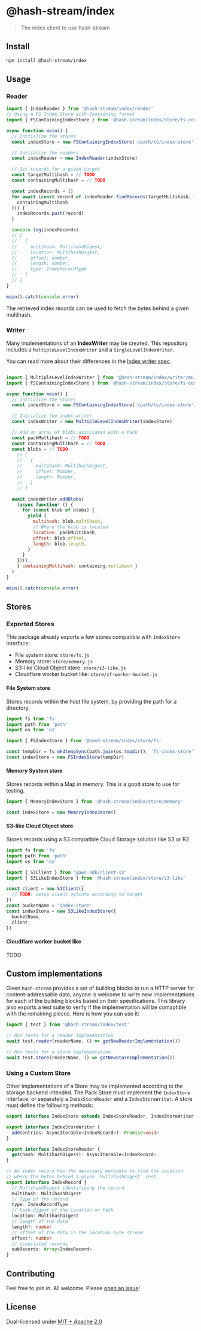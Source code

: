 # @hash-stream/index

> The index client to use hash-stream

## Install

```sh
npm install @hash-stream/index
```

## Usage

### Reader

```js
import { IndexReader } from '@hash-stream/index/reader'
// Using a FS Index Store with Containing format
import { FSContainingIndexStore } from '@hash-stream/index/store/fs-containing'

async function main() {
  // Initialize the stores
  const indexStore = new FSContainingIndexStore('/path/to/index-store')

  // Initialize the readers
  const indexReader = new IndexReader(indexStore)

  // Get records for a given target
  const targetMultihash = // TODO
  const containingMultihash = // TODO

  const indexRecords = []
  for await (const record of indexReader.findRecords(targetMultihash, {
    containingMultihash
  })) {
    indexRecords.push(record)
  }

  console.log(indexRecords)
  // [
  //   {
  //     multihash: MultihashDigest,
  //     location: MultihashDigest,
  //     offset: number,
  //     length: number,
  //     type: IndexRecordType
  //   }
  // ]
}

main().catch(console.error)
```

The retrieved index records can be used to fetch the bytes behind a given multihash.

### Writer

Many implementations of an **IndexWriter** may be created. This repository includes a `MultipleLevelIndexWriter` and a `SingleLevelIndexWriter`.

You can read more about their differences in the [Index writer spec](./specs/index-writer.md).

```js

import { MultipleLevelIndexWriter } from '@hash-stream/index/writer/multiple-level'
import { FSContainingIndexStore } from '@hash-stream/index/store/fs-containing'

async function main() {
  // Initialize the stores
  const indexStore = new FSContainingIndexStore('/path/to/index-store')

  // Initialize the index writer
  const indexWriter = new MultipleLevelIndexWriter(indexStore)

  // Add an array of blobs associated with a Pack
  const packMultihash = // TODO
  const containingMultihash = // TODO
  const blobs = // TODO
    // [
    //   {
    //     multihash: MultihashDigest,
    //     offset: Number,
    //     length: Number,
    //   }
    // ]

  await indexWriter.addBlobs(
    (async function* () {
      for (const blob of blobs) {
        yield {
          multihash: blob.multihash,
          // Where the blob is located
          location: packMultihash,
          offset: blob.offset,
          length: blob.length,
        }
      }
    })(),
    { containingMultihash: containing.multihash }
  )
}

main().catch(console.error)
```

## Stores

### Exported Stores

This package already exports a few stores compatible with `IndexStore` Interface:

- File system store: `store/fs.js`
- Memory store: `store/memory.js`
- S3-like Cloud Object store: `store/s3-like.js`
- Cloudflare worker bucket like: `store/cf-worker-bucket.js`

#### File System store

Stores records within the host file system, by providing the path for a directory.

```js
import fs from 'fs'
import path from 'path'
import os from 'os'

import { FSIndexStore } from '@hash-stream/index/store/fs'

const tempDir = fs.mkdtempSync(path.join(os.tmpdir(), 'fs-index-store'))
const indexStore = new FSIndexStore(tempDir)
```

#### Memory System store

Stores records within a Map in memory. This is a good store to use for testing.

```js
import { MemoryIndexStore } from '@hash-stream/index/store/memory'

const indexStore = new MemoryIndexStore()
```

#### S3-like Cloud Object store

Stores records using a S3 compatible Cloud Storage solution like S3 or R2.

```js
import fs from 'fs'
import path from 'path'
import os from 'os'

import { S3Client } from '@aws-sdk/client-s3'
import { S3LikeIndexStore } from '@hash-stream/index/store/s3-like'

const client = new S3Client({
  // TODO: setup client options according to target
})
const bucketName = 'index-store'
const indexStore = new S3LikeIndexStore({
  bucketName,
  client,
})
```

#### Cloudflare worker bucket like

TODO

## Custom implementations

Given `hash-stream` provides a set of building blocks to run a HTTP server for content-addressable data, anyone is welcome to write new implementations for each of the building blocks based on their specifications. This library also exports a test suite to verify if the implementation will be comaptible with the remaining pieces. Here is how you can use it:

```js
import { test } from '@hash-stream/index/test'

// Run tests for a reader implementation
await test.reader(readerName, () => getNewReaderImplementation())

// Run tests for a store implementation
await test.store(readerName, () => getNewStoreImplementation())
```

### Using a Custom Store

Other implementations of a Store may be implemented according to the storage backend intended. The Pack Store must implement the `IndexStore` interface, or separately a `IndexStoreReader` and a `IndexStoreWriter`. A store must define the following methods:

```ts
export interface IndexStore extends IndexStoreReader, IndexStoreWriter {}

export interface IndexStoreWriter {
  add(entries: AsyncIterable<IndexRecord>): Promise<void>
}

export interface IndexStoreReader {
  get(hash: MultihashDigest): AsyncIterable<IndexRecord>
}

// An index record has the necessary metadata to find the location
// where the bytes behind a given `MultihashDigest` rest.
export interface IndexRecord {
  // MultihashDigest identifiying the record
  multihash: MultihashDigest
  // Type of the record
  type: IndexRecordType
  // hash digest of the location or Path
  location: MultihashDigest
  // length of the data
  length?: number
  // offset of the data in the location byte stream
  offset?: number
  // associated records
  subRecords: Array<IndexRecord>
}
```

## Contributing

Feel free to join in. All welcome. Please [open an issue](https://github.com/vasco-santos/hash-stream/issues)!

## License

Dual-licensed under [MIT + Apache 2.0](https://github.com/vasco-santos/hash-stream/blob/main/license.md)
